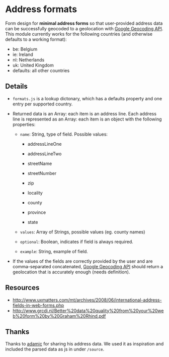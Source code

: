 Address formats
================

Form design for **minimal address forms** so that user-provided address data can be successfully geocoded to a geolocation with [Google Geocoding API](https://developers.google.com/maps/documentation/geocoding/). This module currently works for the following countries (and otherwise defaults to a working format):

- be: Belgium
- ie: Ireland
- nl: Netherlands
- uk: United Kingdom
- defaults: all other countries

Details
-----------------

- `formats.js` is a lookup dictonary, which has a defaults property and one entry per supported country.

- Returned data is an Array: each item is an address line. Each address line is represented as an Array: each item is an object with the following properties:

	- `name`: String, type of field. Possible values:
	
		- addressLineOne
		
		- addressLineTwo
		
		- streetName
		
		- streetNumber
		
		- zip
		
		- locality

		- county

		- province

		- state
		
	- `values`: Array of Strings, possible values (eg. county names)
	
	- `optional`: Boolean, indicates if field is always required.
	
	- `example`: String, example of field.

- If the values of the fields are correctly provided by the user and are comma-separated concatenated, [Google Geocoding API](https://developers.google.com/maps/documentation/geocoding/) should return a geolocation that is accurately enough (needs definition).

Resources
--------------------

- http://www.uxmatters.com/mt/archives/2008/06/international-address-fields-in-web-forms.php
- http://www.grcdi.nl/Better%20data%20quality%20from%20your%20web%20form%20by%20Graham%20Rhind.pdf


Thanks
--------------------

Thanks to [adamic](https://github.com/adamlc/address-format) for sharing his address data. We used it as inspiration and included the parsed data as js in under `/source`.
